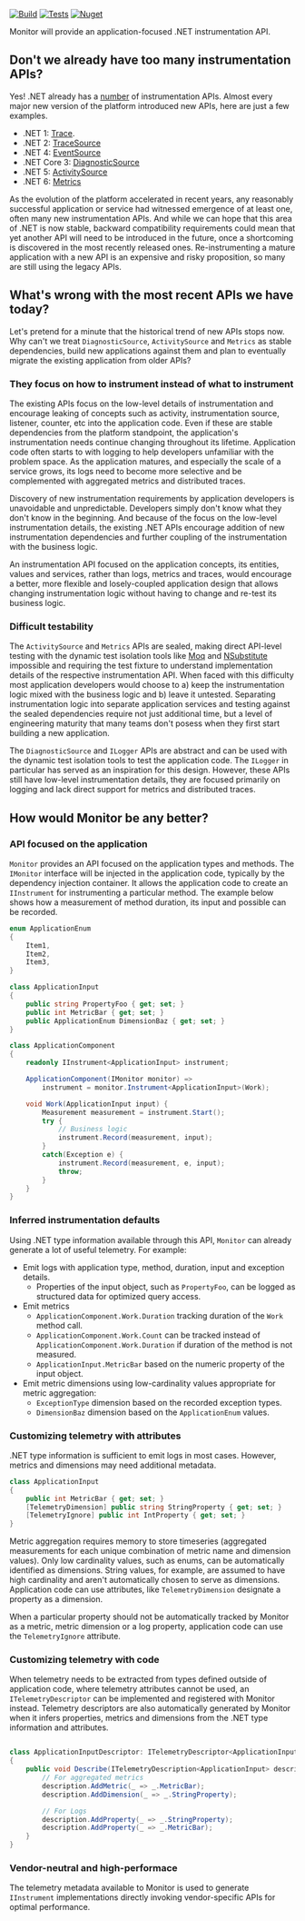 [![Build](https://img.shields.io/appveyor/ci/olegsych/monitor/master)](https://ci.appveyor.com/project/olegsych/monitor/branch/master)
[![Tests](https://img.shields.io/appveyor/tests/olegsych/monitor/master)](https://ci.appveyor.com/project/olegsych/monitor/branch/master/tests)
[![Nuget](https://img.shields.io/nuget/v/monitor.svg)](https://www.nuget.org/packages/monitor)

Monitor will provide an application-focused .NET instrumentation API.

## Don't we already have too many instrumentation APIs?

Yes! .NET already has a [number](https://docs.microsoft.com/en-us/dotnet/core/diagnostics/) of instrumentation APIs.
Almost every major new version of the platform introduced new APIs, here are just a few examples.
- .NET 1: [Trace](https://docs.microsoft.com/en-us/dotnet/api/system.diagnostics.trace).
- .NET 2: [TraceSource](https://docs.microsoft.com/en-us/dotnet/api/system.diagnostics.tracesource)
- .NET 4: [EventSource](https://docs.microsoft.com/en-us/dotnet/api/system.diagnostics.tracing.eventsource)
- .NET Core 3: [DiagnosticSource](https://docs.microsoft.com/en-us/dotnet/api/system.diagnostics.diagnosticsource)
- .NET 5: [ActivitySource](https://docs.microsoft.com/en-us/dotnet/api/system.diagnostics.activitysource)
- .NET 6: [Metrics](https://docs.microsoft.com/en-us/dotnet/api/system.diagnostics.metrics)

As the evolution of the platform accelerated in recent years, any reasonably successful application or service had witnessed
emergence of at least one, often many new instrumentation APIs. And while we can hope that this area of .NET is now stable,
backward compatibility requirements could mean that yet another API will need to be introduced in the future, once a
shortcoming is discovered in the most recently released ones. Re-instrumenting a mature application with a new API is an
expensive and risky proposition, so many are still using the legacy APIs.

## What's wrong with the most recent APIs we have today?

Let's pretend for a minute that the historical trend of new APIs stops now. Why can't we treat `DiagnosticSource`,
`ActivitySource` and `Metrics` as stable dependencies, build new applications against them and plan to eventually migrate
the existing application from older APIs?

### They focus on how to instrument instead of what to instrument

The existing APIs focus on the low-level details of instrumentation and encourage leaking of concepts such as activity,
instrumentation source, listener, counter, etc into the application code. Even if these are stable dependencies
from the platform standpoint, the application's instrumentation needs continue changing throughout its lifetime. Application
code often starts to with logging to help developers unfamiliar with the problem space. As the application matures, and
especially the scale of a service grows, its logs need to become more selective and be complemented with aggregated metrics
and distributed traces.

Discovery of new instrumentation requirements by application developers is unavoidable and unpredictable. Developers simply
don't know what they don't know in the beginning. And because of the focus on the low-level instrumentation details, the
existing .NET APIs encourage addition of new instrumentation dependencies and further coupling of the instrumentation with
the business logic.

An instrumentation API focused on the application concepts, its entities, values and services, rather
than logs, metrics and traces, would encourage a better, more flexible and losely-coupled application design that allows
changing instrumentation logic without having to change and re-test its business logic.

### Difficult testability

The `ActivitySource` and `Metrics` APIs are sealed, making direct API-level testing with the dynamic test isolation tools
like [Moq](https://github.com/moq/moq4) and [NSubstitute](https://github.com/nsubstitute/NSubstitute) impossible and requiring
the test fixture to understand implementation details of the respective instrumentation API. When faced with this difficulty
most application developers would choose to a) keep the instrumentation logic mixed with the business logic and b) leave it
untested. Separating instrumentation logic into separate application services and testing against the sealed dependencies
require not just additional time, but a level of engineering maturity that many teams don't posess when they first start
building a new application.

The `DiagnosticSource` and `ILogger` APIs are abstract and can be used with the dynamic test isolation tools to test
the application code. The `ILogger` in particular has served as an inspiration for this design. However, these APIs still
have low-level instrumentation details, they are focused primarily on logging and lack direct support for metrics and
distributed traces.

## How would Monitor be any better?

### API focused on the application

`Monitor` provides an API focused on the application types and methods. The `IMonitor` interface will be injected in the
application code, typically by the dependency injection container. It allows the application code to create an `IInstrument`
for instrumenting a particular method. The example below shows how a measurement of method duration, its input and possible
can be recorded.

```C#
enum ApplicationEnum
{
    Item1,
    Item2,
    Item3,
}

class ApplicationInput
{
    public string PropertyFoo { get; set; }
    public int MetricBar { get; set; }
    public ApplicationEnum DimensionBaz { get; set; }
}

class ApplicationComponent
{
    readonly IInstrument<ApplicationInput> instrument;

    ApplicationComponent(IMonitor monitor) =>
        instrument = monitor.Instrument<ApplicationInput>(Work);

    void Work(ApplicationInput input) {
        Measurement measurement = instrument.Start();
        try {
            // Business logic
            instrument.Record(measurement, input);
        }
        catch(Exception e) {
            instrument.Record(measurement, e, input);
            throw;
        }
    }
}
```

### Inferred instrumentation defaults

Using .NET type information available through this API, `Monitor` can already generate a lot of useful telemetry. For example:
- Emit logs with application type, method, duration, input and exception details.
    - Properties of the input object, such as `PropertyFoo`, can be logged as structured data for optimized query access.
- Emit metrics
    - `ApplicationComponent.Work.Duration` tracking duration of the `Work` method call.
    - `ApplicationComponent.Work.Count` can be tracked instead of `ApplicationComponent.Work.Duration` if duration of the
      method is not measured.
    - `ApplicationInput.MetricBar` based on the numeric property of the input object.
- Emit metric dimensions using low-cardinality values appropriate for metric aggregation:
    - `ExceptionType` dimension based on the recorded exception types.
    - `DimensionBaz` dimension based on the `ApplicationEnum` values.

### Customizing telemetry with attributes

.NET type information is sufficient to emit logs in most cases. However, metrics and dimensions may need additional metadata.

```C#
class ApplicationInput
{
    public int MetricBar { get; set; }
    [TelemetryDimension] public string StringProperty { get; set; }
    [TelemetryIgnore] public int IntProperty { get; set; }
}
```

Metric aggregation requires memory to store timeseries (aggregated measurements for each unique combination of metric name
and dimension values). Only low cardinality values, such as enums, can be automatically identified as dimensions. String
values, for example, are assumed to have high cardinality and aren't automatically chosen to serve as dimensions. Application
code can use attributes, like `TelemetryDimension` designate a property as a dimension.

When a particular property should not be automatically tracked by Monitor as a metric, metric dimension or a log property,
application code can use the `TelemetryIgnore` attribute.

### Customizing telemetry with code

When telemetry needs to be extracted from types defined outside of application code, where telemetry attributes cannot be used,
an `ITelemetryDescriptor` can be implemented and registered with Monitor instead. Telemetry descriptors are also automatically
generated by Monitor when it infers properties, metrics and dimensions from the .NET type information and attributes.

```C#

class ApplicationInputDescriptor: ITelemetryDescriptor<ApplicationInput>
{
    public void Describe(ITelemetryDescription<ApplicationInput> description) {
        // For aggregated metrics
        description.AddMetric(_ => _.MetricBar);
        description.AddDimension(_ => _.StringProperty);

        // For Logs
        description.AddProperty(_ => _.StringProperty);
        description.AddProperty(_ => _.MetricBar);
    }
}
```

### Vendor-neutral and high-performace

The telemetry metadata available to Monitor is used to generate `IInstrument` implementations directly invoking
vendor-specific APIs for optimal performance.
